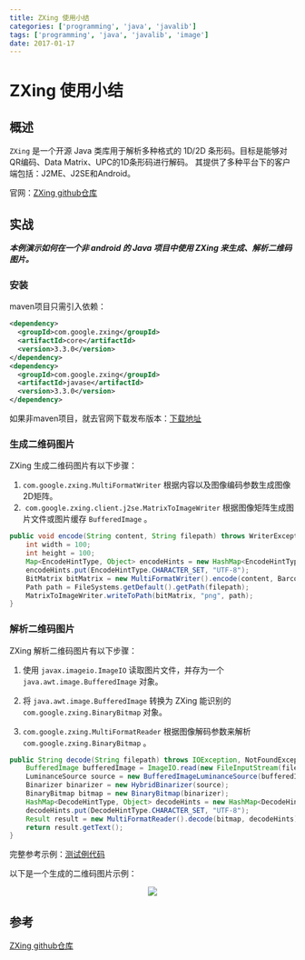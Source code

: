 ```yaml
---
title: ZXing 使用小结
categories: ['programming', 'java', 'javalib']
tags: ['programming', 'java', 'javalib', 'image']
date: 2017-01-17
---
```


# ZXing 使用小结

## 概述

`ZXing` 是一个开源 Java 类库用于解析多种格式的 1D/2D 条形码。目标是能够对QR编码、Data Matrix、UPC的1D条形码进行解码。 其提供了多种平台下的客户端包括：J2ME、J2SE和Android。 

官网：[<u>ZXing github仓库</u>](https://github.com/zxing/zxing)

## 实战

***本例演示如何在一个非 android 的 Java 项目中使用 ZXing 来生成、解析二维码图片。***

### 安装

maven项目只需引入依赖：

```xml
<dependency>
  <groupId>com.google.zxing</groupId>
  <artifactId>core</artifactId>
  <version>3.3.0</version>
</dependency>
<dependency>
  <groupId>com.google.zxing</groupId>
  <artifactId>javase</artifactId>
  <version>3.3.0</version>
</dependency>
```

如果非maven项目，就去官网下载发布版本：[<u>下载地址</u>](https://github.com/zxing/zxing/releases)

### 生成二维码图片

ZXing 生成二维码图片有以下步骤：

1. `com.google.zxing.MultiFormatWriter` 根据内容以及图像编码参数生成图像2D矩阵。
2. ​ `com.google.zxing.client.j2se.MatrixToImageWriter` 根据图像矩阵生成图片文件或图片缓存 `BufferedImage` 。

```java
public void encode(String content, String filepath) throws WriterException, IOException {
	int width = 100;
	int height = 100;
	Map<EncodeHintType, Object> encodeHints = new HashMap<EncodeHintType, Object>();
	encodeHints.put(EncodeHintType.CHARACTER_SET, "UTF-8");
	BitMatrix bitMatrix = new MultiFormatWriter().encode(content, BarcodeFormat.QR_CODE, width, height, encodeHints);
	Path path = FileSystems.getDefault().getPath(filepath);
	MatrixToImageWriter.writeToPath(bitMatrix, "png", path);
}
```

### 解析二维码图片

ZXing 解析二维码图片有以下步骤：

1. 使用 `javax.imageio.ImageIO` 读取图片文件，并存为一个 `java.awt.image.BufferedImage` 对象。

2. 将 `java.awt.image.BufferedImage` 转换为 ZXing 能识别的 `com.google.zxing.BinaryBitmap` 对象。

3. `com.google.zxing.MultiFormatReader` 根据图像解码参数来解析 `com.google.zxing.BinaryBitmap` 。


```java
public String decode(String filepath) throws IOException, NotFoundException {
	BufferedImage bufferedImage = ImageIO.read(new FileInputStream(filepath));
	LuminanceSource source = new BufferedImageLuminanceSource(bufferedImage);
	Binarizer binarizer = new HybridBinarizer(source);
	BinaryBitmap bitmap = new BinaryBitmap(binarizer);
	HashMap<DecodeHintType, Object> decodeHints = new HashMap<DecodeHintType, Object>();
	decodeHints.put(DecodeHintType.CHARACTER_SET, "UTF-8");
	Result result = new MultiFormatReader().decode(bitmap, decodeHints);
	return result.getText();
}
```

完整参考示例：[<u>测试例代码</u>](https://github.com/dunwu/JavaParty/blob/master/toolbox/image/src/test/java/org/zp/image/QRCodeUtilTest.java)

以下是一个生成的二维码图片示例：

<div align="center"><img src="http://upload-images.jianshu.io/upload_images/3101171-26b73730088f0ab8.png?imageMogr2/auto-orient/strip%7CimageView2/2/w/1240"/></div>

## 参考

[ZXing github仓库](https://github.com/zxing/zxing)
